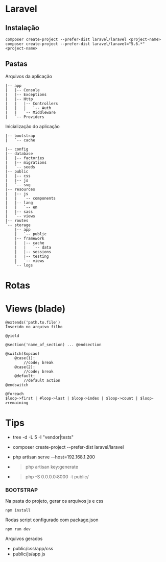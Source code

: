 # Laravel

## Instalação
```shell
composer create-project --prefer-dist laravel/laravel <project-name>
composer create-project --prefer-dist laravel/laravel="5.6.*" <project-name>
```
## Pastas

Arquivos da aplicação
```
|-- app
|   |-- Console
|   |-- Exceptions
|   |-- Http
|   |   |-- Controllers
|   |   |   `-- Auth
|   |   `-- Middleware
|   `-- Providers
```

Inicialização do aplicação
```
|-- bootstrap
|   `-- cache
```

```
|-- config
|-- database
|   |-- factories
|   |-- migrations
|   `-- seeds
|-- public
|   |-- css
|   |-- js
|   `-- svg
|-- resources
|   |-- js
|   |   `-- components
|   |-- lang
|   |   `-- en
|   |-- sass
|   `-- views
|-- routes
`-- storage
    |-- app
    |   `-- public
    |-- framework
    |   |-- cache
    |   |   `-- data
    |   |-- sessions
    |   |-- testing
    |   `-- views
    `-- logs
```
# Rotas

# Views (blade)
```
@extends('path.to.file')
Inserido no arquivo filho
```
```
@yield
```
```
@section('name_of_section) ... @endsection
```
```
@switch($opcao)
    @case(1):
        //code; break
    @case(2):
        //code; break
    @default:
        //default action
@endswitch
```
```
@foreach
$loop->first | #loop->last | $loop->index | $loop->count | $loop->remaining
```
# Tips
* tree -d -L 5 -I "vendor|tests"
* composer create-project --prefer-dist laravel/laravel <nome-projeto>
* php artisan serve --host=192.168.1.200

* > php artisan key:generate
* > php -S 0.0.0.0:8000 -t public/

### BOOTSTRAP
Na pasta do projeto, gerar os arquivos js e css
```
npm install
```
Rodas script configurado com package.json
```
npm run dev
```
Arquivos gerados
* public/css/app/css
* public/js/app.js
